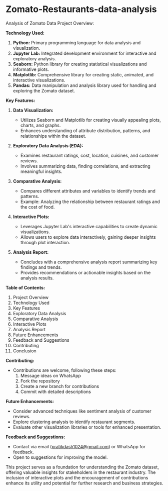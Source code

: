 # Zomato-Restaurants-data-analysis
Analysis of Zomato Data Project Overview:

**Technology Used:**
1. **Python:** Primary programming language for data analysis and visualization.
2. **Jupyter Lab:** Integrated development environment for interactive and exploratory analysis.
3. **Seaborn:** Python library for creating statistical visualizations and informative plots.
4. **Matplotlib:** Comprehensive library for creating static, animated, and interactive visualizations.
5. **Pandas:** Data manipulation and analysis library used for handling and exploring the Zomato dataset.

**Key Features:**

1. **Data Visualization:**
   - Utilizes Seaborn and Matplotlib for creating visually appealing plots, charts, and graphs.
   - Enhances understanding of attribute distribution, patterns, and relationships within the dataset.

2. **Exploratory Data Analysis (EDA):**
   - Examines restaurant ratings, cost, location, cuisines, and customer reviews.
   - Involves summarizing data, finding correlations, and extracting meaningful insights.

3. **Comparative Analysis:**
   - Compares different attributes and variables to identify trends and patterns.
   - Example: Analyzing the relationship between restaurant ratings and the cost of food.

4. **Interactive Plots:**
   - Leverages Jupyter Lab's interactive capabilities to create dynamic visualizations.
   - Allows users to explore data interactively, gaining deeper insights through plot interaction.

5. **Analysis Report:**
   - Concludes with a comprehensive analysis report summarizing key findings and trends.
   - Provides recommendations or actionable insights based on the analysis results.

**Table of Contents:**
1. Project Overview
2. Technology Used
3. Key Features
4. Exploratory Data Analysis
5. Comparative Analysis
6. Interactive Plots
7. Analysis Report
8. Future Enhancements
9. Feedback and Suggestions
10. Contributing
11. Conclusion

**Contributing:**
- Contributions are welcome, following these steps:
  1. Message ideas on WhatsApp
  2. Fork the repository
  3. Create a new branch for contributions
  4. Commit with detailed descriptions

**Future Enhancements:**
- Consider advanced techniques like sentiment analysis of customer reviews.
- Explore clustering analysis to identify restaurant segments.
- Evaluate other visualization libraries or tools for enhanced presentation.

**Feedback and Suggestions:**
- Contact via email (pratikdash1024@gmail.com) or WhatsApp for feedback.
- Open to suggestions for improving the model.

This project serves as a foundation for understanding the Zomato dataset, offering valuable insights for stakeholders in the restaurant industry. The inclusion of interactive plots and the encouragement of contributions enhance its utility and potential for further research and business strategies.
